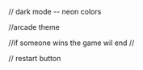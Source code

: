 // dark mode -- neon colors

//arcade theme

//if someone wins the game wil end
//

// restart button